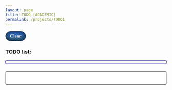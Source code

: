 ```yaml
---
layout: page
title: TODO [ACADEMIC]
permalink: /projects/TODO1
---
```


<a href="#" class="clear" onclick="clearer(event)">Clear</a>

<h3> TODO list:</h3>
<ol id="par">
</ol>

<form id="frm" autocomplete="off">
  <label for="todo"></label>
  <input type="text" id="todo" name="todo">
</form>


<script type="text/javascript">
var i = parseInt(localStorage["index"]) + 1 || 1;

$(document).ready(function() {

    for (var i = 1; i < 100; i++) {
        // var element = paragraphs[i]; // 
        var $todo = localStorage[String(i)] || 0;
        console.log(i + ": " +  $todo);
        if ($todo === 0 || $todo === "0") {
            continue;
        } else {
        var $ul = $("#par");
        var $li = $("<li>");
        $li.attr("id", String(i));
        $li.text($todo);
        $li.click(remover);
        $ul.append($li);
        }
    }
});

function clearer(event) {
    event.preventDefault();
    localStorage.clear();
    location.reload();
 };


function remover(event) {
    localStorage.removeItem(String($(this).attr("id")));
    localStorage["index"] = String(parseInt(localStorage["index"])-1);
    $(this).remove();
 };




 $("#frm").on("submit", function(event) {
    event.preventDefault();
    console.log("i: ", i)
    var $todo = $(this).find('[name=todo]').val();
    // Store the value of the input with name='age'
    var $ul = $("#par");

    var $li = $("<li>");
    $li.attr("id", String(i));
    $li.text($todo);
    $li.click(remover);
    $ul.append($li);
    localStorage[String(i)] = $todo;
    localStorage["index"] = i;
    i++;
    $("#todo").val("");
 });


</script>




<style> 

ol {
    padding: 5;
    border: 1.5px solid #ccc;
    border-color: darkblue;
    border-radius: 3px;
}

input:focus {
  outline: none;
}

.clear {
    -moz-box-shadow:inset 0px 0px 15px 3px #0c2142;
    -webkit-box-shadow:inset 0px 0px 15px 3px #0c2142;
    box-shadow:inset 0px 0px 15px 3px #0c2142;
    background:-webkit-gradient(linear, left top, left bottom, color-stop(0.05, #3679e3), color-stop(1, #417987));
    background:-moz-linear-gradient(top, #3679e3 5%, #417987 100%);
    background:-webkit-linear-gradient(top, #3679e3 5%, #417987 100%);
    background:-o-linear-gradient(top, #3679e3 5%, #417987 100%);
    background:-ms-linear-gradient(top, #3679e3 5%, #417987 100%);
    background:linear-gradient(to bottom, #3679e3 5%, #417987 100%);
    filter:progid:DXImageTransform.Microsoft.gradient(startColorstr='#3679e3', endColorstr='#417987',GradientType=0);
    background-color:#3679e3;
    -moz-border-radius:25px;
    -webkit-border-radius:25px;
    border-radius:25px;
    border:1px solid #1f2f47;
    display:inline-block;
    cursor:pointer;
    color:#ffffff;
    font-family:Impact;
    font-size:15px;
    font-weight:bold;
    padding:6px 13px;
    text-decoration:none;
    text-shadow:0px 1px 0px #263666;
}
.clear:hover {
    background:-webkit-gradient(linear, left top, left bottom, color-stop(0.05, #417987), color-stop(1, #3679e3));
    background:-moz-linear-gradient(top, #417987 5%, #3679e3 100%);
    background:-webkit-linear-gradient(top, #417987 5%, #3679e3 100%);
    background:-o-linear-gradient(top, #417987 5%, #3679e3 100%);
    background:-ms-linear-gradient(top, #417987 5%, #3679e3 100%);
    background:linear-gradient(to bottom, #417987 5%, #3679e3 100%);
    filter:progid:DXImageTransform.Microsoft.gradient(startColorstr='#417987', endColorstr='#3679e3',GradientType=0);
    background-color:#417987;
}
.clear:active {
    position:relative;
    top:1px;
}

input[type=text] {
    width: 100%;
    padding: 12px 20px;
    margin: 8px 0;
    box-sizing: border-box;
    border: 2px solid grey;
    /*border-color: #8b00ff;*/
    border-radius: 4px;
}

</style>